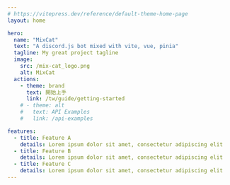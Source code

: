 ```yaml
---
# https://vitepress.dev/reference/default-theme-home-page
layout: home

hero:
  name: "MixCat"
  text: "A discord.js bot mixed with vite, vue, pinia"
  tagline: My great project tagline
  image:
    src: /mix-cat_logo.png
    alt: MixCat
  actions:
    - theme: brand
      text: 開始上手
      link: /tw/guide/getting-started
    # - theme: alt
    #   text: API Examples
    #   link: /api-examples

features:
  - title: Feature A
    details: Lorem ipsum dolor sit amet, consectetur adipiscing elit
  - title: Feature B
    details: Lorem ipsum dolor sit amet, consectetur adipiscing elit
  - title: Feature C
    details: Lorem ipsum dolor sit amet, consectetur adipiscing elit
---
```

